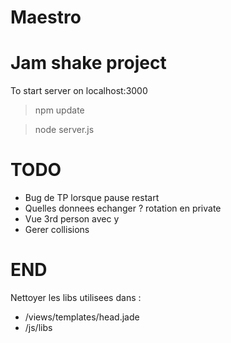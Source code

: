 Maestro
=======

Jam shake project
=======

To start server on localhost:3000
> npm update

> node server.js


TODO
=======

- Bug de TP lorsque pause restart
- Quelles donnees echanger ? rotation en private
- Vue 3rd person avec y
- Gerer collisions


END
=======

Nettoyer les libs utilisees dans :
- /views/templates/head.jade
- /js/libs
